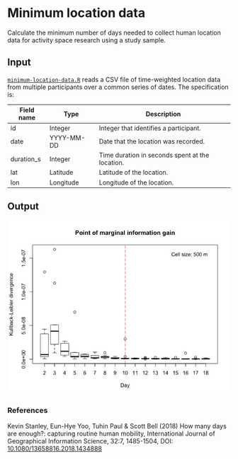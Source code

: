 # Minimum location data
Calculate the minimum number of days needed to collect human location data for activity space research using a study sample.

## Input 
[`minimum-location-data.R`](https://github.com/scmcca/minimum-location-data/blob/main/minimum_location_data.R) reads a  CSV file of time-weighted location data from multiple participants over a common series of dates. The specification is:

| Field name | Type | Description |
| ----- | ----- | ----- |
| id | Integer | Integer that identifies a participant. |
| date | YYYY-MM-DD | Date that the location was recorded. |
| duration_s | Integer | Time duration in seconds spent at the location.  |
| lat | Latitude | Latitude of the location. |
| lon | Longitude | Longitude of the location. |

## Output
![](Rplot02.png)

### References
Kevin Stanley, Eun-Hye Yoo, Tuhin Paul & Scott Bell (2018) How many days are enough?: capturing routine human mobility, International Journal of Geographical Information Science, 32:7, 1485-1504, DOI: [10.1080/13658816.2018.1434888](https://doi.org/10.1080/13658816.2018.1434888)
